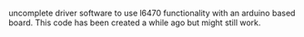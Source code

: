 uncomplete driver software to use l6470 functionality with an arduino based board.
This code has been created a while ago but might still work.